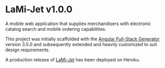 # LaMi-Jet v1.0.0

A mobile web application that supplies merchandisers with electronic catalog search and mobile ordering capabilities. 

This project was initially scaffolded with the [Angular Full-Stack Generator](https://github.com/DaftMonk/generator-angular-fullstack) version 3.5.0 and subsequently extended and heavily customized to suit design requirements.

A production release of [LaMi-Jet](https://lamijet.herokuapp.com) has been deployed on Heroku.

